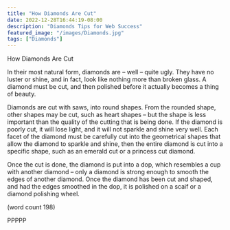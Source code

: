 ```yaml
---
title: "How Diamonds Are Cut"
date: 2022-12-28T16:44:19-08:00
description: "Diamonds Tips for Web Success"
featured_image: "/images/Diamonds.jpg"
tags: ["Diamonds"]
---
```


How Diamonds Are Cut

In their most natural form, diamonds are – 
well – quite ugly. They have no luster or shine,
 and in fact, look like nothing more than 
broken glass. A diamond must be cut, and 
then polished before it actually becomes a
thing of beauty.

Diamonds are cut with saws, into round 
shapes. From the rounded shape, other 
shapes may be cut, such as heart shapes 
– but the shape is less important than the 
quality of the cutting that is being done. If 
the diamond is poorly cut, it will lose light, 
and it will not sparkle and shine very well. 
Each facet of the diamond must be 
carefully cut into the geometrical shapes 
that allow the diamond to sparkle and 
shine, then the entire diamond is cut into 
a specific shape, such as an emerald cut 
or a princess cut diamond.

Once the cut is done, the diamond is put into 
a dop, which resembles a cup with another 
diamond – only a diamond is strong enough 
to smooth the edges of another diamond. 
Once the diamond has been cut and shaped, 
and had the edges smoothed in the dop, it is 
polished on a scaif or a diamond polishing 
wheel.

(word count 198)

PPPPP

